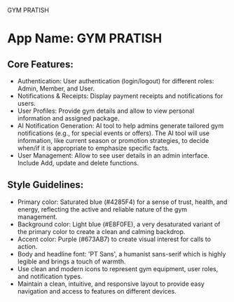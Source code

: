 GYM PRATISH
# **App Name**: GYM PRATISH

## Core Features:

- Authentication: User authentication (login/logout) for different roles: Admin, Member, and User.
- Notifications & Receipts: Display payment receipts and notifications for users.
- User Profiles: Provide gym details and allow to view personal information and assigned package.
- AI Notification Generation: AI tool to help admins generate tailored gym notifications (e.g., for special events or offers). The AI tool will use information, like current season or promotion strategies, to decide when/if it is appropriate to emphasize specific facts.
- User Management: Allow to see user details in an admin interface. Include Add, update and delete functions.

## Style Guidelines:

- Primary color: Saturated blue (#4285F4) for a sense of trust, health, and energy, reflecting the active and reliable nature of the gym management.
- Background color: Light blue (#E8F0FE), a very desaturated variant of the primary color to create a clean and calming backdrop.
- Accent color: Purple (#673AB7) to create visual interest for calls to action.
- Body and headline font: 'PT Sans', a humanist sans-serif which is highly legible and brings a touch of warmth.
- Use clean and modern icons to represent gym equipment, user roles, and notification types.
- Maintain a clean, intuitive, and responsive layout to provide easy navigation and access to features on different devices.
